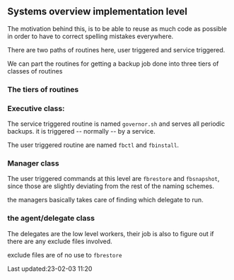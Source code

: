 Systems overview implementation level
--------------------------------------

The motivation behind this, is to be able to reuse as much
code as possible in order to have to correct spelling
mistakes everywhere.

There are two paths of routines here, user triggered and
service triggered.

We can part the  routines for getting a backup job done into
three tiers of classes of  routines

### The tiers of routines 


### Executive class:

The service triggered routine is named `governor.sh` and serves
all periodic backups. it is triggered -- normally -- by a
service.

The user triggered routine are named `fbctl` and
`fbinstall`.

### Manager class

The user triggered commands at this level are `fbrestore` and
`fbsnapshot`, since those are slightly deviating from the rest of
the naming schemes.

the managers basically takes care of finding which delegate
to run.

### the agent/delegate class

The delegates are the low level workers, their job is also
to figure out if there are any exclude files involved.

exclude files are of no use to `fbrestore`





  Last updated:23-02-03 11:20

